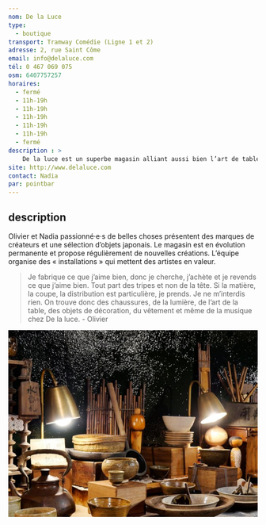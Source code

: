 ```yaml
---
nom: De la Luce
type: 
  - boutique
transport: Tramway Comédie (Ligne 1 et 2)
adresse: 2, rue Saint Côme
email: info@delaluce.com
tél: 0 467 069 075
osm: 6407757257
horaires:
  - fermé
  - 11h-19h
  - 11h-19h
  - 11h-19h
  - 11h-19h
  - 11h-19h
  - fermé
description : >
    De la luce est un superbe magasin alliant aussi bien l’art de table aux bijoux que le prêt à porter à la décoration d’intérieure. Un espace en perpétuelle mouvance, sans cesse en quête de renouveau qui propose des produits sélectionnés avec sincérité et amour, au gré des saisons. 
site: http://www.delaluce.com
contact: Nadia
par: pointbar
---
```


## description

Olivier et Nadia passionné·e·s de belles choses présentent des marques de créateurs et une sélection d’objets japonais. Le magasin est en évolution permanente et propose régulièrement de nouvelles créations. L’équipe organise des « installations » qui mettent des artistes en valeur.

> Je fabrique ce que j’aime bien, donc je cherche, j’achète et je revends ce que j’aime bien. Tout part des tripes et non de la tête. Si la matière, la coupe, la distribution est particulière, je prends. Je ne m’interdis rien. On trouve donc des chaussures, de la lumière, de l’art de la table, des objets de décoration, du vêtement et même de la musique chez De la luce. - Olivier

![De la Luce](./media/de-la-luce.jpg)
